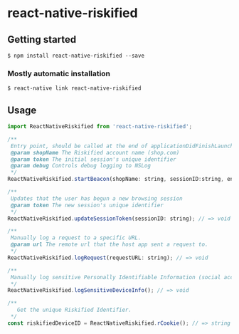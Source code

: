 # react-native-riskified

## Getting started

`$ npm install react-native-riskified --save`

### Mostly automatic installation

`$ react-native link react-native-riskified`

## Usage
```javascript
import ReactNativeRiskified from 'react-native-riskified';

/**
 Entry point, should be called at the end of applicationDidFinishLaunching:
 @param shopName The Riskified account name (shop.com)
 @param token The initial session's unique identifier
 @param debug Controls debug logging to NSLog
 */
ReactNativeRiskified.startBeacon(shopName: string, sessionID:string, enableDebugging: boolean); // => void

/**
 Updates that the user has begun a new browsing session
 @param token The new session's unique identifier
 */
ReactNativeRiskified.updateSessionToken(sessionID: string); // => void

/**
 Manually log a request to a specific URL.
 @param url The remote url that the host app sent a request to.
 */
ReactNativeRiskified.logRequest(requestURL: string); // => void

/**
 Manually log sensitive Personally Identifiable Information (social account data).
 */
ReactNativeRiskified.logSensitiveDeviceInfo(); // => void

/**
   Get the unique Riskified Identifier.
 */
const riskifiedDeviceID = ReactNativeRiskified.rCookie(); // => string
```
